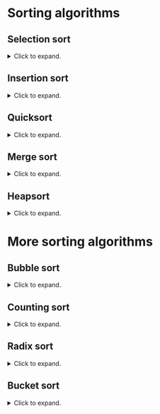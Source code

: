 # Sorting algorithms

## Selection sort
<details>
<summary>Click to expand. </summary>

__Selection sort__ divides an array into a sorted subarray _A_ of size _i_ on the left and an unsorted subarray _B_ of size _n-i_ on the right.  Using a loop, it searches for the smallest element in _B_ and places it in the _(i+1)_ st spot in the full array by exchanging it with the first element of _B_.    
```c
/* Selection sort implementation
*/
/* MISCELLANEOUS PREAMBLE MATERIAL */
/* Prototype declarations */
  selectionSort(int array_to_sort[]; int array_size);
  exchange(int key_number_1, int key_number_2);
/* Global definitions */
  int some_array_A[]; /* array that will be sorted */
  size_t array_size_A = sizeof(some_array_A)/sizeof(some_array_A[0]); /* the array's size */
  
/* BODY OF THE MAIN PROGRAM */

/* ========== selectionSort ==========
   DESCRIPTION OF IT
*/
void selectionSort(int array_to_sort[], int array_size) 
  /* Unfortunately, in C, passing an array to a function only passes the array's address.  As a consequence, 
     sizeof() cannot be used.  If the function needs it, then the size of the array must be entered as an 
     argument.
  */
{
/* Local definitions */
  int i, j; /* loop counters */
  int last = array_size - 1;
/* Statements */
  for (i = 0; i < last; i++)
    {
    smallest = i;
    /* Search for the smallest key in the subarray consisting of the last array_size - i - 1 
       elements 
    */
    for (j = i + 1; j <= last; j++)
      {
      if (array_to_sort[j] < array_to_sort[smallest])
        smallest = j;
      /* Once found, make the smallest key the (i+1)st entry of array_to_sort */
      exchange(array_to_sort[i], array_to_sort[smallest]);
      } /* for loop j */
    } /* for loop i */
  return;
}

/* ========== exchange ==========
   This is written as a function.  It takes two integers and exchanges them. Is it possible to make 
   this a so-called macro, i.e., to put this in the preamble of the entire program?
*/
void exchange(int key_number_1, int key_number_2)
{
/* Local definitions */
  int temp_storage;
/* Statements */
  temp_storage = key_number_2;
  key_number_2 = key_number_1;
  key_number_1 = temp_storage;
  return;
}
```
The inner for-loop consists of at least 1 (checking the <code>if</code> condition) + 3 (the exchange operation) and at most 2 (the operation <code>smallest = j</code> is implemented) + 3 operations.  Taking the outer loop into account, the inner for-loop is run a total of _(n-1) + (n-2) + ... + 1_ times.  A well-known combinatorial formula says this total is _(n-1)n/2_.  It follows that the upper bound on the complexity of selection sort is _O(n<sup>2</sup>)_ and the lower bound is also _Omega(n<sup>2</sup>)_, and so selection sort is _Theta(n<sup>2</sup>)_.   
</details>

## Insertion sort
<details>
<summary>Click to expand. </summary>

Like with the selection sort, the array to be sorted is split into a sorted subarray _A_ consisting of the first _i_ entries and an unsorted subarray _B_ consisting of the remaining entries.  On each pass (iteration of a loop indexed by _i_), __insertion sort__ compares the first entry of _B_ with each entry of _A_ and inserts it into the correct spot.
```c
/* Insertion sort implementation
*/
/* MISCELLANEOUS PREAMBLE MATERIAL */
  
/* BODY OF THE MAIN PROGRAM */

/* ========== insertionSort ==========
   DESCRIPTION OF IT
*/
void insertionSort(int array_to_sort[], int array_size) 
{
/* Local definitions */
  int i, j; /* loop counters */
  int located; /* indicator variable*/
  int current_entry;
/* Statements */
  for (i = 1; i < array_size; i++) /* start at second element */
    {
    located = FALSE;
    current_entry = array_to_sort[i];
    for (j = i - 1; j >= 0 && !located;) /* no updating expression; worked into the if statement */   
      {
      if (current_entry < array_to_sort[j])
        {
        array_to_sort[j + 1] = array_to_sort[j]; /* shifts the elements up one in the array */
        j--;
        } /* if */
      else
        located = TRUE;
    } /* for loop j */    
    array_to_sort[j + 1] = current_entry;  /* the insertion */
  } /* for loop i */
  return;
}
```
### Pros
* Runs __in place__, i.e., only a constant number of elements in the input array are stored outside of the array in running the algorithm.

In the best-case scenario, the inner for-loop will run only once for each iteration of the outer loop, and consists of 3 operations plus checking the loop condition.  The outer loop must run _n-1_ times, with 3 operations plus the inner for-loop.  Thus the best-case complexity of insertion sort is _Omega(n)_.  In the worst-case, the inner for-loop runs _i-1_ times for every _i_, and so the complexity is on the same order of _2 + 3 + ... + n-1_, _O(n<sup>2</sup>)_.  It follows that insertion sort is _Theta(n<sup>2</sup>)_.

An alternate implementation uses a while-loop in place of the inner for-loop and calls `exchange()`; S. Skiena (_The Algorithm Design Manual, 2nd Ed._) shows this implementation is _O(n<sup>2</sup>)_. 
</details>

## Quicksort
<details>
<summary>Click to expand. </summary>

_O(n<sup>2</sup>)_; _O(n_ lg _n)_ (expected)
</details>

## Merge sort
<details>
<summary>Click to expand. </summary>

### Cons
* Does not run in place.

Runs in _O(n_ lg _n)_ time.
</details>

## Heapsort
<details>
<summary>Click to expand. </summary>

### Pros
* In place.

_O(n_ lg _n)_
</details>

# More sorting algorithms
## Bubble sort
<details>
<summary>Click to expand. </summary>

In the __bubble sort__ algorithm, beginning with the last two entries of the array, two adjacent entries are compared.  If the entry on the right is smaller, then they are exchanged.  The effect is to "bubble" smaller elements to the front of the array.  On the pass _i_, the first _i_ entries of the array are already sorted, and so elements are bubbled only as far down as the _i_ th position (assuming indexing starts at 0, rather than 1).
```c
/* Bubble sort implementation
*/
/* MISCELLANEOUS PREAMBLE MATERIAL */
/* Prototype declarations */
  exchange(int key_number_1, int key_number_2);
  bubbleSort(int array_to_sort[], int array_size);
  
/* BODY OF THE MAIN PROGRAM */

/* ========== bubbleSort ==========
   DESCRIPTION OF IT
*/
void bubbleSort(int array_to_sort[], int array_size) 
{
/* Local definitions */
  int i, j; /* loop counters */
  int last = array_size - 1;
/* Statements */
  for (i = 0; i < last; i++)
    /* Starting from the end of the array, if two adjacent entries are out of order, then 
       they are exchanged.  Since the array is already sorted up to the ith entry, it only checks 
       the remaining n - i - 1 entries. 
    */
    for (j = last; j > i; j--)  
      if (array_to_sort[j] < array_to_sort[j - 1])
        exchange(array_to_sort[j], array_to_sort[j - 1]);
  return;
}

/* ========== exchange ========== */
/* THE EXCHANGE FUNCTION */
```
The outer (_i_) loop is called _n-1_ times.  However, on the first pass the inner (_j_) loop iterates _n-1_ times; on the second pass it iterates _n-2_ times; and so on.  The total is _n(n+1)/2_ and so the efficieny is _O(n_ <sup>2</sup>_)_.

</details>

## Counting sort
<details>
<summary>Click to expand. </summary>

_O(k+n)_
</details>

## Radix sort
<details>
<summary>Click to expand. </summary>

_O(d(k+n))_
</details>

## Bucket sort
<details>
<summary>Click to expand. </summary>

_O(n<sup>2</sup>)_; _O(n)_ (average case)
</details>
